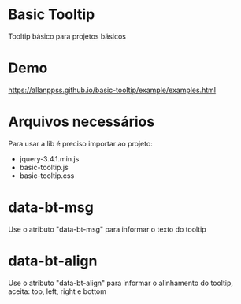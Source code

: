 # Basic Tooltip
Tooltip básico para projetos básicos

# Demo
https://allanppss.github.io/basic-tooltip/example/examples.html

# Arquivos necessários
Para usar a lib é preciso importar ao projeto: 
- jquery-3.4.1.min.js
- basic-tooltip.js
- basic-tooltip.css

# data-bt-msg
Use o atributo "data-bt-msg" para informar o texto do tooltip

# data-bt-align
Use o atributo "data-bt-align" para informar o alinhamento do tooltip, aceita:
top, left, right e bottom
